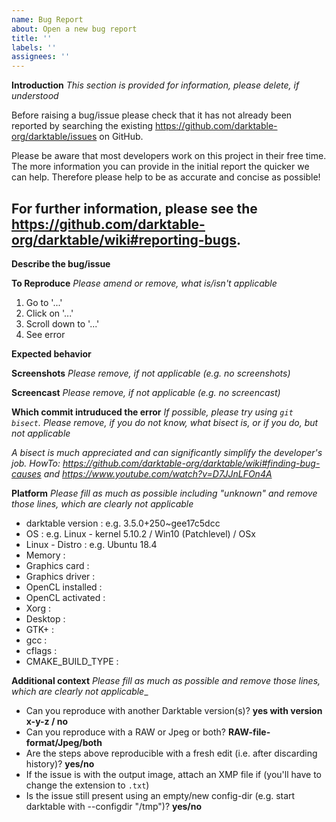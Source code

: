```yaml
---
name: Bug Report
about: Open a new bug report
title: ''
labels: ''
assignees: ''
---
```


**Introduction**
_This section is provided for information, please delete, if understood_

Before raising a bug/issue please check that it has not already been reported 
by searching the existing https://github.com/darktable-org/darktable/issues on GitHub.

Please be aware that most developers work on this project in their free time.
The more information you can provide in the initial report the quicker we can help.
Therefore please help to be as accurate and concise as possible!

For further information, please see the https://github.com/darktable-org/darktable/wiki#reporting-bugs.
---------------------------------------------------------------


**Describe the bug/issue**


**To Reproduce**
_Please amend or remove, what is/isn't applicable_
1. Go to '...'
2. Click on '...'
3. Scroll down to '...'
4. See error

**Expected behavior**


**Screenshots**
_Please remove, if not applicable (e.g. no screenshots)_

**Screencast**
_Please remove, if not applicable (e.g. no screencast)_

**Which commit intruduced the error**
_If possible, please try using `git bisect`. Please remove, if you do not know, what bisect is, or if you do, but not applicable_

_A bisect is much appreciated and can significantly simplify the developer's job._
_HowTo: https://github.com/darktable-org/darktable/wiki#finding-bug-causes and https://www.youtube.com/watch?v=D7JJnLFOn4A_




**Platform**
_Please fill as much as possible including "unknown" and remove those lines, which are clearly not applicable_

* darktable version : e.g. 3.5.0+250~gee17c5dcc
* OS                : e.g. Linux - kernel 5.10.2 / Win10 (Patchlevel) / OSx
* Linux - Distro    : e.g. Ubuntu 18.4
* Memory            : 
* Graphics card     : 
* Graphics driver   : 
* OpenCL installed  : 
* OpenCL activated  : 
* Xorg              : 
* Desktop           : 
* GTK+              : 
* gcc               : 
* cflags            : 
* CMAKE_BUILD_TYPE  : 

**Additional context**
_Please fill as much as possible and remove those lines, which are clearly not applicable__

 - Can you reproduce with another Darktable version(s)? **yes with version x-y-z / no**
 - Can you reproduce with a RAW or Jpeg or both? **RAW-file-format/Jpeg/both**
 - Are the steps above reproducible with a fresh edit (i.e. after discarding history)? **yes/no**
 - If the issue is with the output image, attach an XMP file if (you'll have to change the extension to `.txt`)
 - Is the issue still present using an empty/new config-dir (e.g. start darktable with --configdir "/tmp")? **yes/no**